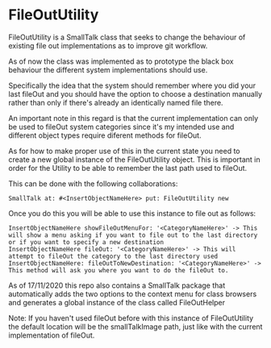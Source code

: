 # FileOutUtility
FileOutUtility is a SmallTalk class that seeks to change the behaviour of existing file out implementations as to improve git workflow.

As of now the class was implemented as to prototype the black box behaviour the different system implementations should use.

Specifically the idea that the system should remember where you did your last fileOut and you should have the option to choose a destination manually rather than only if there's already an identically named file there.

An important note in this regard is that the current implementation can only be used to fileOut system categories since it's my intended use and different object types require diferent methods for fileOut.

As for how to make proper use of this in the current state you need to create a new global instance of the FileOutUtility object.
This is important in order for the Utility to be able to remember the last path used to fileOut.

This can be done with the following collaborations:

	SmallTalk at: #<InsertObjectNameHere> put: FileOutUtility new
	
Once you do this you will be able to use this instance to file out as follows:

	InsertObjectNameHere showFileOutMenuFor: '<CategoryNameHere>' -> This will show a menu asking if you want to file out to the last directory or if you want to specify a new destination
	InsertObjectNameHere fileOut: '<CategoryNameHere>' -> This will attempt to fileOut the category to the last directory used
	InsertObjectNameHere: fileOutToNewDestination: '<CategoryNameHere>' -> This method will ask you where you want to do the fileOut to.

As of 17/11/2020 this repo also contains a SmallTalk package that automatically adds the two options to the context menu for class browsers and generates a global instance of the class called FileOutHelper
	
Note: If you haven't used fileOut before with this instance of FileOutUtility the default location will be the smallTalkImage path, just like with the current implementation of fileOut.


